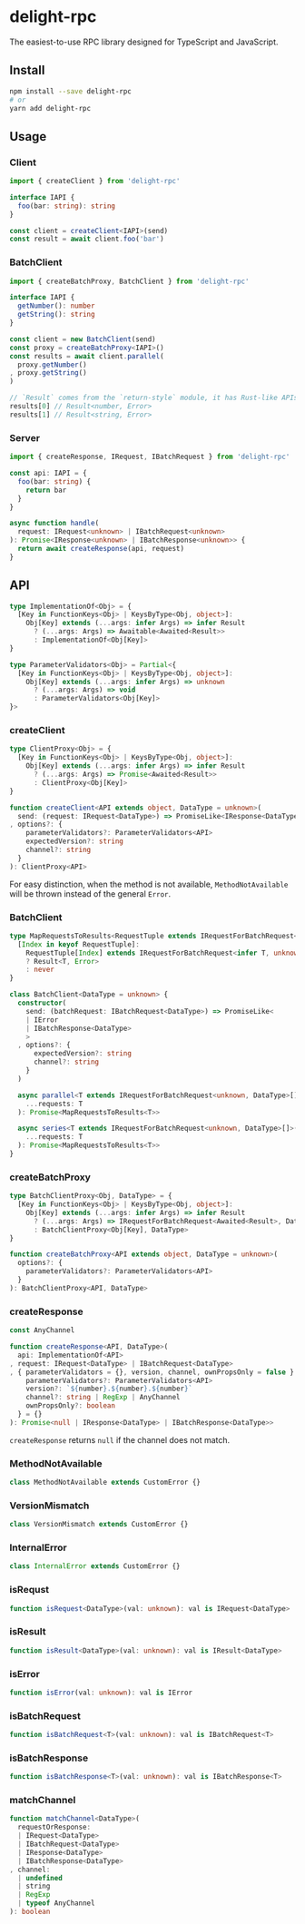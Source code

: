 # delight-rpc
The easiest-to-use RPC library designed for TypeScript and JavaScript.

## Install
```sh
npm install --save delight-rpc
# or
yarn add delight-rpc
```

## Usage
### Client
```ts
import { createClient } from 'delight-rpc'

interface IAPI {
  foo(bar: string): string
}

const client = createClient<IAPI>(send)
const result = await client.foo('bar')
```

### BatchClient
```ts
import { createBatchProxy, BatchClient } from 'delight-rpc'

interface IAPI {
  getNumber(): number
  getString(): string
}

const client = new BatchClient(send)
const proxy = createBatchProxy<IAPI>()
const results = await client.parallel(
  proxy.getNumber()
, proxy.getString()
)

// `Result` comes from the `return-style` module, it has Rust-like APIs
results[0] // Result<number, Error>
results[1] // Result<string, Error>
```

### Server
```ts
import { createResponse, IRequest, IBatchRequest } from 'delight-rpc'

const api: IAPI = {
  foo(bar: string) {
    return bar
  }
}

async function handle(
  request: IRequest<unknown> | IBatchRequest<unknown>
): Promise<IResponse<unknown> | IBatchResponse<unknown>> {
  return await createResponse(api, request)
}
```

## API
```ts
type ImplementationOf<Obj> = {
  [Key in FunctionKeys<Obj> | KeysByType<Obj, object>]:
    Obj[Key] extends (...args: infer Args) => infer Result
      ? (...args: Args) => Awaitable<Awaited<Result>>
      : ImplementationOf<Obj[Key]>
}

type ParameterValidators<Obj> = Partial<{
  [Key in FunctionKeys<Obj> | KeysByType<Obj, object>]:
    Obj[Key] extends (...args: infer Args) => unknown
      ? (...args: Args) => void
      : ParameterValidators<Obj[Key]>
}>
```

### createClient
```ts
type ClientProxy<Obj> = {
  [Key in FunctionKeys<Obj> | KeysByType<Obj, object>]:
    Obj[Key] extends (...args: infer Args) => infer Result
      ? (...args: Args) => Promise<Awaited<Result>>
      : ClientProxy<Obj[Key]>
}

function createClient<API extends object, DataType = unknown>(
  send: (request: IRequest<DataType>) => PromiseLike<IResponse<DataType>>
, options?: {
    parameterValidators?: ParameterValidators<API>
    expectedVersion?: string
    channel?: string
  }
): ClientProxy<API>
```

For easy distinction, when the method is not available,
`MethodNotAvailable` will be thrown instead of the general `Error`.

### BatchClient
```ts
type MapRequestsToResults<RequestTuple extends IRequestForBatchRequest<unknown, unknown>[]> = {
  [Index in keyof RequestTuple]:
    RequestTuple[Index] extends IRequestForBatchRequest<infer T, unknown>
    ? Result<T, Error>
    : never
}

class BatchClient<DataType = unknown> {
  constructor(
    send: (batchRequest: IBatchRequest<DataType>) => PromiseLike<
    | IError
    | IBatchResponse<DataType>
    >
  , options?: {
      expectedVersion?: string
      channel?: string
    }
  )

  async parallel<T extends IRequestForBatchRequest<unknown, DataType>[]>(
    ...requests: T
  ): Promise<MapRequestsToResults<T>>

  async series<T extends IRequestForBatchRequest<unknown, DataType>[]>(
    ...requests: T
  ): Promise<MapRequestsToResults<T>>
}
```

### createBatchProxy
```ts
type BatchClientProxy<Obj, DataType> = {
  [Key in FunctionKeys<Obj> | KeysByType<Obj, object>]:
    Obj[Key] extends (...args: infer Args) => infer Result
      ? (...args: Args) => IRequestForBatchRequest<Awaited<Result>, DataType>
      : BatchClientProxy<Obj[Key], DataType>
}

function createBatchProxy<API extends object, DataType = unknown>(
  options?: {
    parameterValidators?: ParameterValidators<API>
  }
): BatchClientProxy<API, DataType>
```

### createResponse
```ts
const AnyChannel

function createResponse<API, DataType>(
  api: ImplementationOf<API>
, request: IRequest<DataType> | IBatchRequest<DataType>
, { parameterValidators = {}, version, channel, ownPropsOnly = false }: {
    parameterValidators?: ParameterValidators<API>
    version?: `${number}.${number}.${number}`
    channel?: string | RegExp | AnyChannel
    ownPropsOnly?: boolean
  } = {}
): Promise<null | IResponse<DataType> | IBatchResponse<DataType>>
```

`createResponse` returns `null` if the channel does not match.

### MethodNotAvailable
```ts
class MethodNotAvailable extends CustomError {}
```

### VersionMismatch
```ts
class VersionMismatch extends CustomError {}
```

### InternalError
```ts
class InternalError extends CustomError {}
```

### isRequst
```ts
function isRequest<DataType>(val: unknown): val is IRequest<DataType>
```

### isResult
```ts
function isResult<DataType>(val: unknown): val is IResult<DataType>
```

### isError
```ts
function isError(val: unknown): val is IError
```

### isBatchRequest
```ts
function isBatchRequest<T>(val: unknown): val is IBatchRequest<T>
```

### isBatchResponse
```ts
function isBatchResponse<T>(val: unknown): val is IBatchResponse<T> 
```

### matchChannel
```ts
function matchChannel<DataType>(
  requestOrResponse:
  | IRequest<DataType>
  | IBatchRequest<DataType>
  | IResponse<DataType>
  | IBatchResponse<DataType>
, channel:
  | undefined
  | string
  | RegExp
  | typeof AnyChannel
): boolean
```
